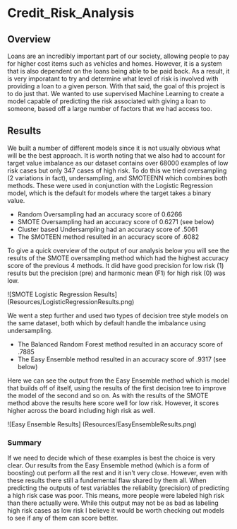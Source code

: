 # Credit_Risk_Analysis

## Overview
Loans are an incredibly important part of our society, allowing people to pay for higher cost items such as vehicles and homes.  However, it is a system that is also dependent on the loans being able to be paid back.  As a result, it is very imporatant to try and determine what level of risk is involved with providing a loan to a given person.  With that said, the goal of this project is to do just that.  We wanted to use supervised Machine Learning to create a model capable of predicting the risk associated with giving a loan to someone, based off a large number of factors that we had access too.

## Results
We built a number of different models since it is not usually obvious what will be the best approach.  It is worth noting that we also had to account for target value imbalance as our dataset contains over 68000 examples of low risk cases but only 347 cases of high risk.  To do this we tried oversampling (2 variations in fact), undersampling, and SMOTEENN which combines both methods.  These were used in conjunction with the Logistic Regression model, which is the default for models where the target takes a binary value.

* Random Oversampling had an accuracy score of 0.6266
* SMOTE Oversampling had an accuracy score of 0.6271 (see below)
* Cluster based Undersampling had an accuracy score of .5061
* The SMOTEEN method resulted in an accuracy score of .6082

To give a quick overview of the output of our analysis below you will see the results of the SMOTE oversampling method which had the highest accuracy score of the previous 4 methods.  It did have good precision for low risk (1) results but the precision (pre) and harmonic mean (F1) for high risk (0) was low.

![SMOTE Logistic Regression Results] (Resources/LogisticRegressionResults.png)

We went a step further and used two types of decision tree style models on the same dataset, both which by default handle the imbalance using undersampling.

* The Balanced Random Forest method resulted in an accuracy score of .7885
* The Easy Ensemble method resulted in an accuracy score of .9317 (see below)

Here we can see the output from the Easy Ensemble method which is model that builds off of itself, using the results of the first decision tree to improve the model of the second and so on.  As with the results of the SMOTE method above the results here score well for low risk.  However, it scores higher across the board including high risk as well.

![Easy Ensemble Results] (Resources/EasyEnsembleResults.png)

### Summary
If we need to decide which of these examples is best the choice is very clear.  Our results from the Easy Ensemble method (which is a form of boosting) out perform all the rest and it isn't very close.  However, even with these results there still a fundemental flaw shared by them all.  When predicting the outputs of test variables the reliablity (precision) of predicting a high risk case was poor.  This means, more people were labeled high risk than there actually were.  While this output may not be as bad as labeling high risk cases as low risk I believe it would be worth checking out models to see if any of them can score better.